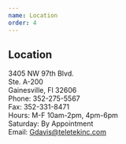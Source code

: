 ```yaml
---
name: Location
order: 4
---
```


## Location

3405 NW 97th Blvd.  
Ste. A-200  
Gainesville, Fl 32606  
Phone: 352-275-5567  
Fax: 352-331-8471  
Hours: M-F 10am-2pm, 4pm-6pm  
Saturday: By Appointment  
Email: Gdavis@teletekinc.com
